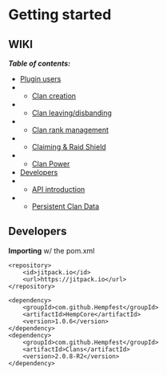 # Getting started



## WIKI
_**Table of contents:**_
* [Plugin users](https://github.com/Hempfest/Clans/wiki)
* * [Clan creation](https://github.com/Hempfest/Clans/wiki/Creating-a-clan.)
* * [Clan leaving/disbanding](https://github.com/Hempfest/Clans/wiki/Leaving-a-clan.)
* * [Clan rank management](https://github.com/Hempfest/Clans/wiki/Clan-rank-management.)
* * [Claiming & Raid Shield](https://github.com/Hempfest/Clans/wiki/Claiming-&-Raid-Shield)
* * [Clan Power](https://github.com/Hempfest/Clans/wiki/Clan-Power)
* [Developers](https://github.com/Hempfest/Clans/wiki)
* * [API introduction](https://github.com/Hempfest/Clans/wiki/Clans-API-and-how-to-use-it.)
* * [Persistent Clan Data](https://github.com/Hempfest/Clans/wiki/Using-the-new-Clans-PersistentDataContainer)



## Developers
**Importing** w/ the pom.xml
```
<repository>
    <id>jitpack.io</id>
    <url>https://jitpack.io</url>
</repository>

<dependency>
    <groupId>com.github.Hempfest</groupId>
    <artifactId>HempCore</artifactId>
    <version>1.0.6</version>
</dependency>
<dependency>
    <groupId>com.github.Hempfest</groupId>
    <artifactId>Clans</artifactId>
    <version>2.0.8-R2</version>
</dependency>
```
